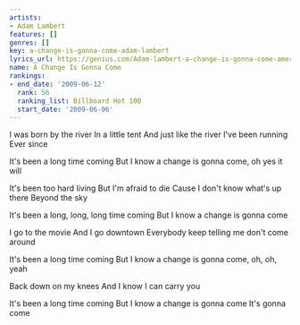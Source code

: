 ```yaml
---
artists:
- Adam Lambert
features: []
genres: []
key: a-change-is-gonna-come-adam-lambert
lyrics_url: https://genius.com/Adam-lambert-a-change-is-gonna-come-american-idol-performance-lyrics
name: A Change Is Gonna Come
rankings:
- end_date: '2009-06-12'
  rank: 56
  ranking_list: Billboard Hot 100
  start_date: '2009-06-06'
---
```

I was born by the river
In a little tent
And just like the river I've been running
Ever since


It's been a long time coming
But I know a change is gonna come, oh yes it will


It's been too hard living
But I'm afraid to die
Cause I don't know what's up there
Beyond the sky


It's been a long, long, long time coming
But I know a change is gonna come


I go to the movie
And I go downtown
Everybody keep telling me don't come around


It's been a long time coming
But I know a change is gonna come, oh, oh, yeah


Back down on my knees
And I know I can carry you


It's been a long time coming
But I know a change is gonna come
It's gonna come
